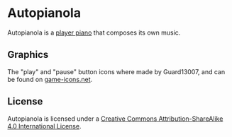 # Autopianola #

Autopianola is a [player piano][] that composes its own music.

## Graphics ##

The "play" and "pause" button icons where made by Guard13007, and can be found on [game-icons.net][gin].

## License ##

Autopianola is licensed under a [Creative Commons Attribution-ShareAlike 4.0 International License][cc].


[player piano]: https://en.wikipedia.org/wiki/Player_piano "Various (Wikipedia): Player piano"
[gin]: https://game-icons.net/ "Various (GameIcons): An online repository providing heaps of cool game related graphics"
[cc]: http://creativecommons.org/licenses/by-sa/4.0/ "CC BY-SA 4.0"
